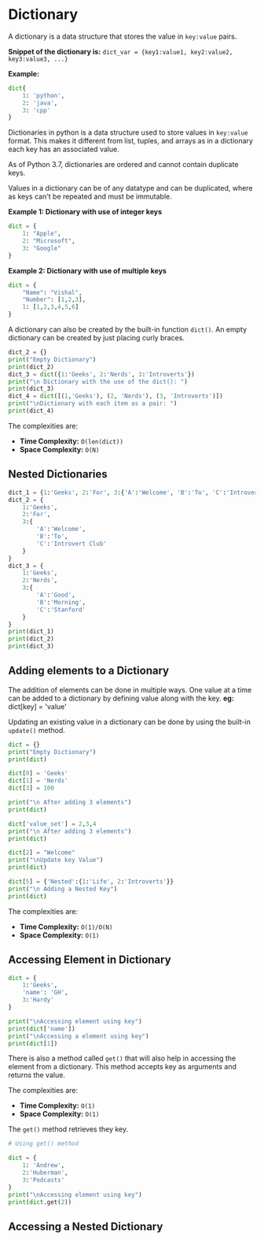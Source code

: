 # **Dictionary**
A dictionary is a data structure that stores the value in `key:value` pairs.

**Snippet of the dictionary is:**
`dict_var = {key1:value1, key2:value2, key3:value3, ...}`

**Example:**
```py
dict{
    1: 'python',
    2: 'java',
    3: 'cpp'
}
```

Dictionaries in python is a data structure used to store values in `key:value` format. This makes it different from list, tuples, and arrays as in a dictionary each key has an associated value.

As of Python 3.7, dictionaries are ordered and cannot contain duplicate keys.

Values in a dictionary can be of any datatype and can be duplicated, where as keys can't be repeated and must be immutable.

**Example 1: Dictionary with use of integer keys**

```py
dict = {
    1: "Apple", 
    2: "Microsoft",
    3: "Google"
}
```

**Example 2: Dictionary with use of multiple keys**

```py
dict = {
    "Name": "Vishal",
    "Number": [1,2,3],
    1: [1,2,3,4,5,6]
}
```

A dictionary can also be created by the built-in function `dict()`. An empty dictionary can be created by just placing curly braces.

```py
dict_2 = {}
print("Empty Dictionary")
print(dict_2)
dict_3 = dict({1:'Geeks', 2:'Nerds', 3:'Introverts'})
print("\n Dictionary with the use of the dict(): ")
print(dict_3)
dict_4 = dict([(1,'Geeks'), (2, 'Nerds'), (3, 'Introverts')])
print("\nDictionary with each item as a pair: ")
print(dict_4)
```

The complexities are:
* **Time Complexity:** `O(len(dict))`
* **Space Complexity:** `O(N)`

## **Nested Dictionaries**

```py
dict_1 = {1:'Geeks', 2:'For', 3:{'A':'Welcome', 'B':'To', 'C':'Introvert Club'}}
dict_2 = {
    1:'Geeks', 
    2:'For', 
    3:{
        'A':'Welcome', 
        'B':'To', 
        'C':'Introvert Club'
    }
}
dict_3 = {
    1:'Geeks',
    2:'Nerds',
    3:{
        'A':'Good',
        'B':'Morning',
        'C':'Stanford'
    }
}
print(dict_1)
print(dict_2)
print(dict_3)
```

## **Adding elements to a Dictionary**
The addition of elements can be done in multiple ways. One value at a time can be added to a dictionary by defining value along with the key.
**eg:** dict[key] = 'value'

Updating an existing value in a dictionary can be done by using the built-in `update()` method.

```py
dict = {}
print("Empty Dictionary")
print(dict)

dict[0] = 'Geeks'
dict[1] = 'Nerds'
dict[3] = 100

print("\n After adding 3 elements")
print(dict)

dict['value_set'] = 2,3,4
print("\n After adding 3 elements")
print(dict)

dict[2] = "Welcome"
print("\nUpdate key Value")
print(dict)

dict[5] = {'Nested':{1:'Life', 2:'Introverts'}}
print("\n Adding a Nested Key")
print(dict)
```

The complexities are:
* **Time Complexity:** `O(1)/O(N)`
* **Space Complexity:** `O(1)`

## **Accessing Element in Dictionary**

```py
dict = {
    1:'Geeks',
    'name': 'GH',
    3:'Hardy'
}

print("\nAccessing element using key")
print(dict['name'])
print("\nAccessing a element using key")
print(dict[1])
```

There is also a method called `get()` that will also help in accessing the element from a dictionary. This method accepts key as arguments and returns the value.

The complexities are:
* **Time Complexity:** `O(1)`
* **Space Complexity:** `O(1)`

The `get()` method retrieves they key.

```py
# Using get() method

dict = {
    1: 'Andrew',
    2:'Huberman',
    3:'Podcasts'
}
print("\nAccessing element using key")
print(dict.get(2))
```

## **Accessing a Nested Dictionary**
